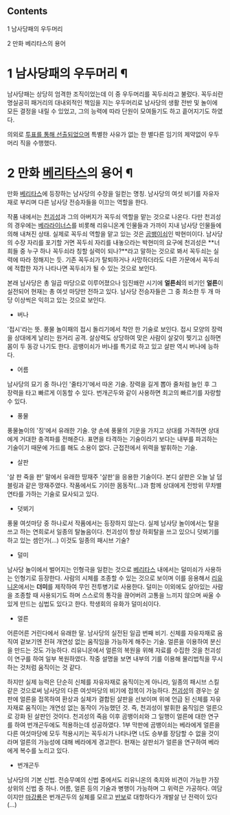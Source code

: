 ## Contents

    

1 남사당패의 우두머리

2 만화 베리타스의 용어

# 1 남사당패의 우두머리 ¶

  

남사당패는 상당히 엄격한 조직이었는데 이 중 우두머리를 꼭두쇠라고 불렀다. 꼭두쇠란 명실공히 패거리의 대내외적인 책임을 지는 우두머리로
남사당의 생활 전반 및 놀이에 모든 결정을 내릴 수 있었고, 그의 능력에 따라 단원이 모여들기도 하고 흩어지기도 하였다.  

  

의외로 [투표를 통해 선출되었으며](%EB%AF%BC%EC%A3%BC%EC%A3%BC%EC%9D%98.md) 특별한 사유가 없는 한
별다른 임기의 제약없이 우두머리 직을 수행했다.

# 2 만화 [베리타스](%EB%B2%A0%EB%A6%AC%ED%83%80%EC%8A%A4.md)의 용어 ¶

  

만화 [베리타스](%EB%B2%A0%EB%A6%AC%ED%83%80%EC%8A%A4.md)에 등장하는 남사당의 수장을 일컫는 명칭.
남사당의 여섯 비기를 자유자재로 부리며 다른 남사당 전승자들을 이끄는 역할을 한다.

  

작품 내에서는 [천괴성](%EC%B2%9C%EA%B4%B4%EC%84%B1.md)과 그의 아버지가 꼭두쇠 역할을 맡는 것으로 나온다.
다만 천괴성의 경우에는 [베라라이너스](%EB%B2%A0%EB%9D%BC%20%EB%9D%BC%EC%9D%B4%EB%84%88%EC%8A%A4.md)를 비롯해
리유니온계 인물들과 가까이 지내 남사당 인물들에 의해 내쳐진 상태. 실제로 꼭두쇠 역할을 맡고 있는 것은
[곰뱅이쇠](%EA%B3%B0%EB%B1%85%EC%9D%B4%EC%87%A0.md)인 박현미이다. 남사당의 수장 자리를 포기할 거면
꼭두쇠 자리를 내놓으라는 박현미의 요구에 천괴성은 **너희들 중 누구 하나 꼭두쇠라 칭할 실력이 되나?**라고 말하는 것으로 봐서 꼭두쇠는
실력에 따라 정해지는 듯. 기존 꼭두쇠가 탈퇴하거나 사망하더라도 다른 가문에서 꼭두쇠에 적합한 자가 나타나면 꼭두쇠가 될 수 있는 것으로
보인다.

  

본래 남사당은 총 일곱 마당으로 이루어졌으나 임진왜란 시기에 **얼른쇠**의 비기인 **얼른**이 실전되어 현재는 총 여섯 마당만 전하고
있다. 남사당 전승자들은 그 중 최소한 두 개 마당 이상씩은 익히고 있는 것으로 보인다.

  

  * 버나  

'접시'라는 뜻. 풍물 놀이패의 접시 돌리기에서 착안 한 기술로 보인다. 접시 모양의 장력을 상대에게 날리는 원거리 공격. 살상력도 상당하여
맞은 사람이 살갗이 찢기고 심하면 몸이 두 동강 나기도 한다. 곰뱅이쇠가 버나를 특기로 하고 있고 살판 역시 버나에 능하다.

  

  * 어름  

남사당의 묘기 중 하나인 '줄타기'에서 따온 기술. 장력을 길게 뽑아 줄처럼 늘인 후 그 장력을 타고 빠르게 이동할 수 있다. 번개곤두와
같이 사용하면 최고의 빠르기를 자랑할 수 있다.

  

  * 풍물  

풍물놀이의 '징'에서 유래한 기술. 양 손에 풍물의 기운을 가지고 상대를 가격하면 상대에게 거대한 충격파를 전해준다. 표면을 타격하는
기술이라기 보다는 내부를 파괴하는 기술이기 때문에 가드를 해도 소용이 없다. 근접전에서 위력을 발휘하는 기술.

  

  * 살판  

'살 판 죽을 판' 말에서 유래한 땅재주 '살판'을 응용한 기술이다. 본디 살판은 오늘 날 덤블링과 같은 땅재주였다. 작품에서도 기이한
몸동작(…)과 함께 상대에게 전방위 무차별 연타를 가하는 기술로 묘사되고 있다.

  

  * 덧뵈기  

풍물 여섯마당 중 하나로서 작품에서는 등장하지 않는다. 실제 남사당 놀이에서는 탈을 쓰고 하는 연희로서 일종의 탈놀음이다. 천괴성이 항상
하회탈을 쓰고 있으니 덧뵈기를 하고 있는 셈인가(…) 이것도 일종의 패시브 기술?

  

  * 덜미  

남사당 놀이에서 벌어지는 인형극을 일컫는 것으로 [베리타스](%EB%B2%A0%EB%A6%AC%ED%83%80%EC%8A%A4.md)
내에서는 덜미쇠가 사용하는 인형기로 등장한다. 사람의 시체를 조종할 수 있는 것으로 보이며 이를 응용해서
[리유니온](%EB%A6%AC%EC%9C%A0%EB%8B%88%EC%98%A8.md)에서는 **더미**를 제작하여 무인 전투병기로
사용한다. 덜미는 이외에도 살아있는 사람을 조종할 때 사용되기도 하며 스스로의 통각을 끊어버려 고통을 느끼지 않으며 싸울 수 있게 만드는
심법도 있다고 한다. 학생회의 유화가 덜미쇠이다.

  

  * 얼른  

어른어른 거린다에서 유래한 말. 남사당의 실전된 일곱 번째 비기. 신체를 자유자재로 움직여 겉보기엔 전혀 개연성 없는 움직임을 가능하게
해주는 기술. 얼른을 이용하여 분신을 만드는 것도 가능하다. 리유니온에서 얼른의 복원을 위해 자료를 수집한 것을 천괴성이 연구를 하여 일부
복원하였다. 작중 설명을 보면 내부의 기를 이용해 물리법칙을 무시하는 것처럼 움직이는 것 같다.

  

하지만 실제 능력은 단순히 신체를 자유자재로 움직이는게 아니라, 일종의 패시브 스킬 같은 것으로써 남사당의 다른 여섯마당의 비기에 접목이
가능하다. [천괴성](%EC%B2%9C%EA%B4%B4%EC%84%B1.md)의 경우는 살판에 얼른을 접목하여 환상과 실체가 결합된
살판을 선보이며 위에 언급 된 신체를 자유자재로 움직이는 개연성 없는 동작이 가능했던 것. 즉, 천괴성이 발휘한 움직임은 얼른으로 강화 된
살판인 것이다. 천괴성의 죽음 이후 곰뱅이쇠와 그 일행이 얼른에 대한 연구를 하여 번개곤두에도 적용하는데 성공하였다. 1부 막판에 곰뱅이쇠는
베라에게 얼른을 다른 여섯마당에 모두 적용시키는 꼭두쇠가 나타나면 너도 승부를 장담할 수 없을 것이라며 얼른의 가능성에 대해 베라에게
경고한다. 현재는 살판쇠가 얼른을 연구하여 베라에게 복수를 노리고 있다.

  

  * 번개곤두  

남사당의 기본 신법. 전승무예의 신법 중에서도 리유니온의 축지와 비견이 가능한 가장 상위의 신법 중 하나. 어름, 얼른 등의 기술과 병행이
가능하며 그 위력은 가공하다. 여담이지만 [마강룡](%EB%A7%88%EA%B0%95%EB%A3%A1.md)은 번개곤두의 실체를 모르고
[반보](%EB%B0%98%EB%B3%B4.md)로 대항하다가 개발살 난 전력이 있다(…)

